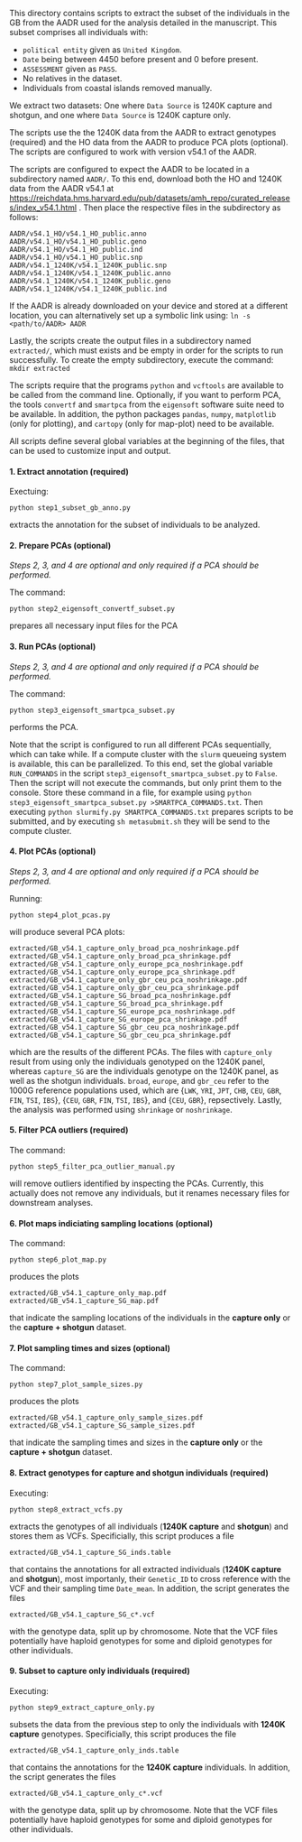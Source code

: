 This directory contains scripts to extract the subset of the individuals in the GB from the AADR used for the analysis detailed in the manuscript. This subset comprises all individuals with:
- `political entity` given as `United Kingdom`.
- `Date` being between 4450 before present and 0 before present.
- `ASSESSMENT` given as `PASS`.
- No relatives in the dataset.
- Individuals from coastal islands removed manually.

We extract two datasets: One where `Data Source` is 1240K capture and shotgun, and one where `Data Source` is 1240K capture only.

The scripts use the the 1240K data from the AADR to extract genotypes (required) and the HO data from the AADR to produce PCA plots (optional). The scripts are configured to work with version v54.1 of the AADR.

The scripts are configured to expect the AADR to be located in a subdirectory named `AADR/`. To this end, download both the HO and 1240K data from the AADR v54.1 at https://reichdata.hms.harvard.edu/pub/datasets/amh_repo/curated_releases/index_v54.1.html . Then place the respective files in the subdirectory as follows:
```
AADR/v54.1_HO/v54.1_HO_public.anno
AADR/v54.1_HO/v54.1_HO_public.geno
AADR/v54.1_HO/v54.1_HO_public.ind
AADR/v54.1_HO/v54.1_HO_public.snp
AADR/v54.1_1240K/v54.1_1240K_public.snp
AADR/v54.1_1240K/v54.1_1240K_public.anno
AADR/v54.1_1240K/v54.1_1240K_public.geno
AADR/v54.1_1240K/v54.1_1240K_public.ind
```
If the AADR is already downloaded on your device and stored at a different location, you can alternatively set up a symbolic link using: `ln -s <path/to/AADR> AADR`

Lastly, the scripts create the output files in a subdirectory named `extracted/`, which must exists and be empty in order for the scripts to run successfully. To create the empty subdirectory, execute the command: `mkdir extracted`

The scripts require that the programs `python` and `vcftools` are available to be called from the command line. Optionally, if you want to perform PCA, the tools `convertf` and `smartpca` from the `eigensoft` software suite need to be available. In addition, the python packages `pandas`, `numpy`, `matplotlib` (only for plotting), and `cartopy` (only for map-plot) need to be available.

All scripts define several global variables at the beginning of the files, that can be used to customize input and output.

#### 1. Extract annotation (required)

Exectuing:
```
python step1_subset_gb_anno.py
```
extracts the annotation for the subset of individuals to be analyzed.

#### 2. Prepare PCAs (optional)

*Steps 2, 3, and 4 are optional and only required if a PCA should be performed.*

The command:
```
python step2_eigensoft_convertf_subset.py
```
prepares all necessary input files for the PCA

#### 3. Run PCAs (optional)

*Steps 2, 3, and 4 are optional and only required if a PCA should be performed.*

The command:
```
python step3_eigensoft_smartpca_subset.py
```
performs the PCA.

Note that the script is configured to run all different PCAs sequentially, which can take while. If a compute cluster with the `slurm` queueing system is available, this can be parallelized. To this end, set the global variable `RUN_COMMANDS` in the script `step3_eigensoft_smartpca_subset.py` to `False`. Then the script will not execute the commands, but only print them to the console. Store these command in a file, for example using `python step3_eigensoft_smartpca_subset.py >SMARTPCA_COMMANDS.txt`. Then executing `python slurmify.py SMARTPCA_COMMANDS.txt` prepares scripts to be submitted, and by executing `sh metasubmit.sh` they will be send to the compute cluster.

#### 4. Plot PCAs (optional)

*Steps 2, 3, and 4 are optional and only required if a PCA should be performed.*

Running:
```
python step4_plot_pcas.py
```
will produce several PCA plots:
```
extracted/GB_v54.1_capture_only_broad_pca_noshrinkage.pdf
extracted/GB_v54.1_capture_only_broad_pca_shrinkage.pdf
extracted/GB_v54.1_capture_only_europe_pca_noshrinkage.pdf
extracted/GB_v54.1_capture_only_europe_pca_shrinkage.pdf
extracted/GB_v54.1_capture_only_gbr_ceu_pca_noshrinkage.pdf
extracted/GB_v54.1_capture_only_gbr_ceu_pca_shrinkage.pdf
extracted/GB_v54.1_capture_SG_broad_pca_noshrinkage.pdf
extracted/GB_v54.1_capture_SG_broad_pca_shrinkage.pdf
extracted/GB_v54.1_capture_SG_europe_pca_noshrinkage.pdf
extracted/GB_v54.1_capture_SG_europe_pca_shrinkage.pdf
extracted/GB_v54.1_capture_SG_gbr_ceu_pca_noshrinkage.pdf
extracted/GB_v54.1_capture_SG_gbr_ceu_pca_shrinkage.pdf
```
which are the results of the different PCAs. The files with `capture_only` result from using only the individuals genotyped on the 1240K panel, whereas `capture_SG` are the individuals genotype on the 1240K panel, as well as the shotgun individuals. `broad`, `europe`, and `gbr_ceu` refer to the 1000G reference populations used, which are {`LWK`, `YRI`, `JPT`, `CHB`, `CEU`, `GBR`, `FIN`, `TSI`, `IBS`}, {`CEU`, `GBR`, `FIN`, `TSI`, `IBS`}, and {`CEU`, `GBR`}, repsectively. Lastly, the analysis was performed using `shrinkage` or `noshrinkage`.

#### 5. Filter PCA outliers (required)

The command:
```
python step5_filter_pca_outlier_manual.py
```
will remove outliers identified by inspecting the PCAs. Currently, this actually does not remove any individuals, but it renames necessary files for downstream analyses.

#### 6. Plot maps indiciating sampling locations (optional)

The command:
```
python step6_plot_map.py
```
produces the plots
```
extracted/GB_v54.1_capture_only_map.pdf
extracted/GB_v54.1_capture_SG_map.pdf
```
that indicate the sampling locations of the individuals in the **capture only** or the **capture + shotgun** dataset.

#### 7. Plot sampling times and sizes (optional)

The command:
```
python step7_plot_sample_sizes.py
```
produces the plots
```
extracted/GB_v54.1_capture_only_sample_sizes.pdf
extracted/GB_v54.1_capture_SG_sample_sizes.pdf
```
that indicate the sampling times and sizes in the **capture only** or the **capture + shotgun** dataset.

#### 8. Extract genotypes for capture and shotgun individuals (required)

Executing:
```
python step8_extract_vcfs.py
```
extracts the genotypes of all individuals (**1240K capture** and **shotgun**) and stores them as VCFs. Specificially, this script produces a file
```
extracted/GB_v54.1_capture_SG_inds.table
```
that contains the annotations for all extracted individuals (**1240K capture** and **shotgun**), most importanly, their `Genetic_ID` to cross reference with the VCF and their sampling time `Date_mean`. In addition, the script generates the files
```
extracted/GB_v54.1_capture_SG_c*.vcf
```
with the genotype data, split up by chromosome. Note that the VCF files potentially have haploid genotypes for some and diploid genotypes for other individuals.

#### 9. Subset to capture only individuals (required)

Executing:
```
python step9_extract_capture_only.py
```
subsets the data from the previous step to only the individuals with **1240K capture** genotypes. Specificially, this script produces the file
```
extracted/GB_v54.1_capture_only_inds.table
```
that contains the annotations for the **1240K capture** individuals. In addition, the script generates the files
```
extracted/GB_v54.1_capture_only_c*.vcf
```
with the genotype data, split up by chromosome. Note that the VCF files potentially have haploid genotypes for some and diploid genotypes for other individuals.
